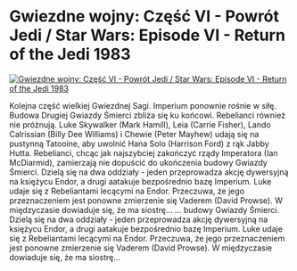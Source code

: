 Gwiezdne wojny: Część VI - Powrót Jedi / Star Wars: Episode VI - Return of the Jedi 1983 
=============
[![Gwiezdne wojny: Część VI - Powrót Jedi / Star Wars: Episode VI - Return of the Jedi 1983 ](http://vidos.pl/images/player.gif)](http://vidos.pl/gwiezdne-wojny-czesc-vi-powrot-jedi-star-wars-episode-vi-return-of-the-jedi-1983)

 Kolejna część wielkiej Gwiezdnej Sagi. Imperium ponownie rośnie w siłę. Budowa Drugiej Gwiazdy Śmierci zbliża się ku końcowi. Rebelianci również nie próżnują. Luke Skywalker (Mark Hamill), Leia (Carrie Fisher), Lando Calrissian (Billy Dee Williams) i Chewie (Peter Mayhew) udają się na pustynną Tatooine, aby uwolnić Hana Solo (Harrison Ford) z rąk Jabby Hutta. Rebelianci, chcąc jak najszybciej zakończyć rządy Imperatora (Ian McDiarmid), zamierzają nie dopuścić do ukończenia budowy Gwiazdy Śmierci. Dzielą się na dwa oddziały - jeden przeprowadza akcję dywersyjną na księżycu Endor, a drugi aatakuje bezpośrednio bazę Imperium. Luke udaje się z Rebeliantami lecącymi na Endor. Przeczuwa, że jego przeznaczeniem jest ponowne zmierzenie się Vaderem (David Prowse). W międzyczasie dowiaduje się, że ma siostrę...  ... budowy Gwiazdy Śmierci. Dzielą się na dwa oddziały - jeden przeprowadza akcję dywersyjną na księżycu Endor, a drugi aatakuje bezpośrednio bazę Imperium. Luke udaje się z Rebeliantami lecącymi na Endor. Przeczuwa, że jego przeznaczeniem jest ponowne zmierzenie się Vaderem (David Prowse). W międzyczasie dowiaduje się, że ma siostrę...
